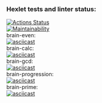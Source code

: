 ### Hexlet tests and linter status:
[![Actions Status](https://github.com/Warckut/frontend-project-44/workflows/hexlet-check/badge.svg)](https://github.com/Warckut/frontend-project-44/actions)  
[![Maintainability](https://api.codeclimate.com/v1/badges/2a624b434cf0322f1a77/maintainability)](https://codeclimate.com/github/Warckut/frontend-project-44/maintainability)  
brain-even:  
[![asciicast](https://asciinema.org/a/iPWTcMVnnEGmrruCqd8SJFSHN.png)](https://asciinema.org/a/iPWTcMVnnEGmrruCqd8SJFSHN)  
brain-calc:  
[![asciicast](https://asciinema.org/a/40nlPx3C4LBVcL1QwL4DEXQ9T.png)](https://asciinema.org/a/40nlPx3C4LBVcL1QwL4DEXQ9T)  
brain-gcd:  
[![asciicast](https://asciinema.org/a/mXOqR0F4aggny3WVYOxMBLLW1.png)](https://asciinema.org/a/mXOqR0F4aggny3WVYOxMBLLW1)  
brain-progression:  
[![asciicast](https://asciinema.org/a/XKE6s0u9L4hjwPibcOpBdkuV5.png)](https://asciinema.org/a/XKE6s0u9L4hjwPibcOpBdkuV5)  
brain-prime:  
[![asciicast](https://asciinema.org/a/afnS30lkNjDqYzB4EwQHhpJFm.png)](https://asciinema.org/a/afnS30lkNjDqYzB4EwQHhpJFm)  